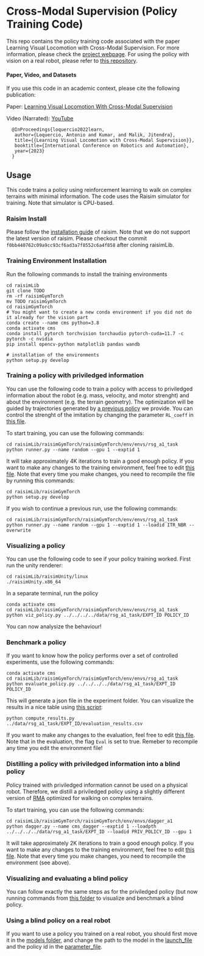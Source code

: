 # Cross-Modal Supervision (Policy Training Code)

This repo contains the policy training code associated with the paper Learning Visual Locomotion with Cross-Modal Supervision.
For more information, please check the [project webpage](https://antonilo.github.io/vision_locomotion/). For using the policy with vision on a real robot, please refer to [this repository]().


#### Paper, Video, and Datasets

If you use this code in an academic context, please cite the following publication:

Paper: [Learning Visual Locomotion With Cross-Modal Supervision](https://antonilo.github.io/vision_locomotion/pdf/manuscript.pdf)

Video (Narrated): [YouTube](https://youtu.be/d7I34YIdMdk)

```
  @InProceedings{loquercio2022learn,
   author={Loquercio, Antonio and Kumar, and Malik, Jitendra},
   title={{Learning Visual Locomotion with Cross-Modal Supervision}},
   booktitle={International Conference on Robotics and Automation},
   year={2023}
  }
```

## Usage

This code trains a policy using reinforcement learning to walk on complex terrains with minimal information. The code uses the Raisim simulator for training. Note that simulator is CPU-based.

### Raisim Install

Please follow the [installation guide](https://raisim.com/sections/Installation.html) of raisim. Note that we do not support the latest version of raisim. Please checkout the commit `f0bb440762c09a9cc93cf6ad3a7f8552c6a4f858` after cloning raisimLib.

### Training Environment Installation

Run the following commands to install the training environments

```
cd raisimLib
git clone TODO
rm -rf raisimGymTorch
mv TODO raisimGymTorch
cd raisimGymTorch
# You might want to create a new conda environment if you did not do it already for the vision part
conda create --name cms python=3.8
conda activate cms
conda install pytorch torchvision torchaudio pytorch-cuda=11.7 -c pytorch -c nvidia
pip install opencv-python matplotlib pandas wandb

# installation of the environments
python setup.py develop
```

### Training a policy with priviledged information

You can use the following code to train a policy with access to priviledged information about the robot (e.g. mass, velocity, and motor strenght) and about the environment (e.g. the terrain geometry). The optimization will be guided by trajectories generated by [a previous policy](data/base_policy) we provide. You can control the strenght of the imitation by changing the parameter `RL_coeff` in [this file](./raisimGymTorch/env/envs/rsg_a1_task/runner.py).

To start training, you can use the following commands:

```
cd raisimLib/raisimGymTorch/raisimGymTorch/env/envs/rsg_a1_task
python runner.py --name random --gpu 1 --exptid 1
```
It will take approximately 4K iterations to train a good enough policy. If you want to make any changes to the training environment, feel free to edit [this file](./raisimGymTorch/env/envs/rsg_a1_task/Environment.hpp). Note that every time you make changes, you need to recompile the file by running this commands:

```
cd raisimLib/raisimGymTorch
python setup.py develop
```

If you wish to continue a previous run, use the following commands:

```
cd raisimLib/raisimGymTorch/raisimGymTorch/env/envs/rsg_a1_task
python runner.py --name random --gpu 1 --exptid 1 --loadid ITR_NBR --overwrite
```

### Visualizing a policy

You can use the following code to see if your policy training worked. First run the unity renderer:

```
cd raisimLib/raisimUnity/linux
./raisimUnity.x86_64
```

In a separate terminal, run the policy
```
conda activate cms
cd raisimLib/raisimGymTorch/raisimGymTorch/env/envs/rsg_a1_task
python viz_policy.py ../../../../data/rsg_a1_task/EXPT_ID POLICY_ID

```
You can now analysize the behaviour!

### Benchmark a policy

If you want to know how the policy performs over a set of controlled experiments, use the following commands:
```
conda activate cms
cd raisimLib/raisimGymTorch/raisimGymTorch/env/envs/rsg_a1_task
python evaluate_policy.py ../../../../data/rsg_a1_task/EXPT_ID POLICY_ID

```
This will generate a json file in the experiment folder. You can visualize the results in a nice table using [this script](./eval_scripts/compute_results.py):

```
python compute_results.py ../data/rsg_a1_task/EXPT_ID/evaluation_results.csv

```

If you want to make any changes to the evaluation, feel free to edit [this file](./raisimGymTorch/env/envs/rsg_a1_task/Environment.hpp). Note that in the evaluation, the flag `Eval` is set to true. Remeber to recompile any time you edit the environment file!


### Distilling a policy with priviledged information into a blind policy 

Policy trained with priviledged information cannot be used on a physical robot. Therefore, we distill a priviledged policy using a slightly different version of [RMA](https://arxiv.org/abs/2107.04034) optimized for walking on complex terrains.

To start training, you can use the following commands:

```
cd raisimLib/raisimGymTorch/raisimGymTorch/env/envs/dagger_a1
python dagger.py --name cms_dagger --exptid 1 --loadpth ../../../../data/rsg_a1_task/EXPT_ID --loadid PRIV_POLICY_ID --gpu 1
```
It will take approximately 2K iterations to train a good enough policy. If you want to make any changes to the training environment, feel free to edit [this file](./raisimGymTorch/env/envs/dagger_a1/Environment.hpp). Note that every time you make changes, you need to recompile the environment (see above).

### Visualizing and evaluating a blind policy

You can follow exactly the same steps as for the priviledged policy (but now running commands from [this folder](./raisimGymTorch/env/envs/dagger_a1/) to visualize and benchmark a blind policy.

### Using a blind policy on a real robot

If you want to use a policy you trained on a real robot, you should first move it in the [models folder](todo), and change the path to the model in the [launch_file]() and the policy id in the [parameter_file](). 

